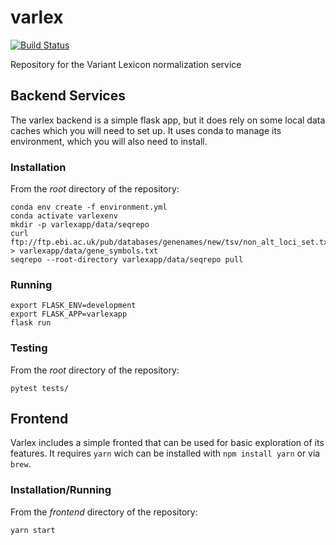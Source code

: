 # varlex
[![Build Status](https://travis-ci.org/cancervariants/varlex.svg?branch=master)](https://travis-ci.org/cancervariants/varlex)

Repository for the Variant Lexicon normalization service


## Backend Services

The varlex backend is a simple flask app, but it does rely on some local data caches which you will need to set up. It uses conda to manage its environment, which you will also need to install.

### Installation
From the _root_ directory of the repository:
```
conda env create -f environment.yml
conda activate varlexenv
mkdir -p varlexapp/data/seqrepo
curl ftp://ftp.ebi.ac.uk/pub/databases/genenames/new/tsv/non_alt_loci_set.txt > varlexapp/data/gene_symbols.txt
seqrepo --root-directory varlexapp/data/seqrepo pull
```

### Running
```
export FLASK_ENV=development
export FLASK_APP=varlexapp
flask run
```

### Testing
From the _root_ directory of the repository:
```
pytest tests/
```

## Frontend

Varlex includes a simple fronted that can be used for basic exploration of its features. It requires `yarn` wich can be installed with `npm install yarn` or via `brew`.

### Installation/Running
From the _frontend_ directory of the repository:
```
yarn start
```
